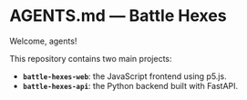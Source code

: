 # AGENTS.md — Battle Hexes

Welcome, agents!

This repository contains two main projects:

- **`battle-hexes-web`**: the JavaScript frontend using p5.js.
- **`battle-hexes-api`**: the Python backend built with FastAPI.
